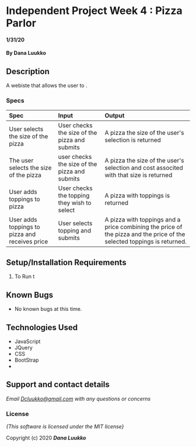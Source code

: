 # Independent Project Week 4 : Pizza Parlor

####  1/31/20

#### By **Dana Luukko**

## Description

A webiste that allows the user to .


### Specs
| Spec | Input | Output |
| :-------------     | :------------- | :------------- |
| User selects the size of the pizza | User checks the size of the pizza and submits | A pizza the size of the user's selection is returned |
The user selects the size of the pizza | user checks the size of the pizza and submits | A pizza the size of the user's selection and cost associted with that size is returned |
| User adds toppings to pizza| User checks the topping they wish to select| A pizza with toppings is returned|
| User adds toppings to pizza and receives price | User selects topping and submits | A pizza with toppings and a price combining the price of the pizza and the price of the selected toppings is returned.



## Setup/Installation Requirements

1. To Run t

## Known Bugs
* No known bugs at this time.

## Technologies Used
* JavaScript
* JQuery 
* CSS
* BootStrap
* 


## Support and contact details

_Email Dcluukko@gmail.com with any questions or concerns_

### License

*{This software is licensed under the MIT license}*

Copyright (c) 2020 **_Dana Luukko_**